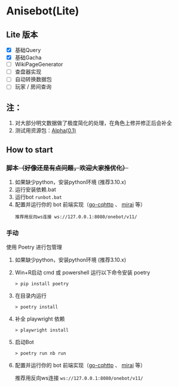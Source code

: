 # Anisebot(Lite)

## Lite 版本
 - [x] 基础Query
 - [x] 基础Gacha
 - [ ] WikiPageGenerator
 - [ ] 查盘器实现
 - [ ] 自动转换数据包
 - [ ] 玩家 / 房间查询

## 注：
   1. 对大部分明文数据做了极度简化的处理，在角色上修并修正后会补全
   2. 测试用资源包：[Alpha(0.1)](https://github.com/Gomacker/Anisebot/releases/tag/v0.1-alpha)


## How to start

### 脚本<del>（好像还是有点问题，欢迎大家推优化）</del>
1. 如果缺少python，安装python环境 (推荐3.10.x)
2. 运行安装依赖.bat
3. 运行bot `runbot.bat`
4. 配置并运行你的 bot 前端实现（[go-cqhttp](https://github.com/Mrs4s/go-cqhttp) 、 [mirai](https://mirai.mamoe.net/) 等）
   ```
   推荐用反向ws连接 ws://127.0.0.1:8080/onebot/v11/
   ```

### 手动
使用 Poetry 进行包管理
1. 如果缺少python，安装python环境 (推荐3.10.x)
2. Win+R启动 cmd 或 powershell 运行以下命令安装 poetry
   ```
   > pip install poetry
   ```
3. 在目录内运行
   ```
   > poetry install
   ```
4. 补全 playwright 依赖
   ```
   > playwright install
   ```
5. 启动Bot
   ```
   > poetry run nb run
   ```
6. 配置并运行你的 bot 前端实现（[go-cqhttp](https://github.com/Mrs4s/go-cqhttp) 、 [mirai](https://mirai.mamoe.net/) 等）

   推荐用反向ws连接 `ws://127.0.0.1:8080/onebot/v11/`